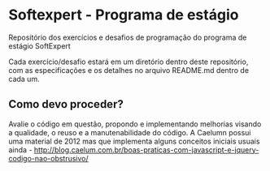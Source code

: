 # Softexpert - Programa de estágio

Repositório dos exercícios e desafios de programação do programa de estágio SoftExpert

Cada exercício/desafio estará em um diretório dentro deste repositório, com as especificações e os detalhes no arquivo README.md dentro de cada um.

## Como devo proceder?

Avalie o código em questão, propondo e implementando melhorias visando a qualidade, o reuso e a manutenabilidade do código.
A Caelumn possui uma material de 2012 mas que implementa alguns conceitos iniciais usuais ainda - http://blog.caelum.com.br/boas-praticas-com-javascript-e-jquery-codigo-nao-obstrusivo/